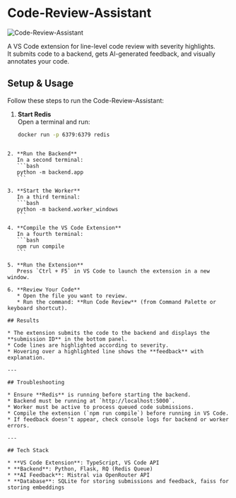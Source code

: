 # Code-Review-Assistant

![Code-Review-Assistant](https://github.com/user-attachments/assets/d3b66c82-867b-49f1-be56-a57a5930fa0a)

A VS Code extension for line-level code review with severity highlights.  
It submits code to a backend, gets AI-generated feedback, and visually annotates your code.

## Setup & Usage

Follow these steps to run the Code-Review-Assistant:

1. **Start Redis**  
   Open a terminal and run:
   ```bash
   docker run -p 6379:6379 redis
   ```

````

2. **Run the Backend**
   In a second terminal:
   ```bash
   python -m backend.app
   ```

3. **Start the Worker**
   In a third terminal:
   ```bash
   python -m backend.worker_windows
   ```

4. **Compile the VS Code Extension**
   In a fourth terminal:
   ```bash
   npm run compile
   ```

5. **Run the Extension**
   Press `Ctrl + F5` in VS Code to launch the extension in a new window.

6. **Review Your Code**
   * Open the file you want to review.
   * Run the command: **Run Code Review** (from Command Palette or keyboard shortcut).

## Results

* The extension submits the code to the backend and displays the **submission ID** in the bottom panel.
* Code lines are highlighted according to severity.
* Hovering over a highlighted line shows the **feedback** with explanation.

---

## Troubleshooting

* Ensure **Redis** is running before starting the backend.
* Backend must be running at `http://localhost:5000`.
* Worker must be active to process queued code submissions.
* Compile the extension (`npm run compile`) before running in VS Code.
* If feedback doesn’t appear, check console logs for backend or worker errors.

---

## Tech Stack

* **VS Code Extension**: TypeScript, VS Code API
* **Backend**: Python, Flask, RQ (Redis Queue)
* **AI Feedback**: Mistral via OpenRouter API
* **Database**: SQLite for storing submissions and feedback, faiss for storing embeddings
````
